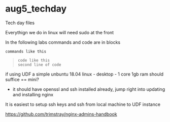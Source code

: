 # aug5_techday
Tech day files

Everythign we do in linux will need sudo at the front

In the following labs commands and code are in blocks

`commands like this`


>     code like this
>     second line of code


if using UDF a simple unbuntu 18.04 linux - desktop - 1 core 1gb ram should suffice == mini?
- it should have openssl and ssh installed already, jump right into updating and installing nginx

It is easiest to setup ssh keys and ssh from local machine to UDF instance

https://github.com/trimstray/nginx-admins-handbook
